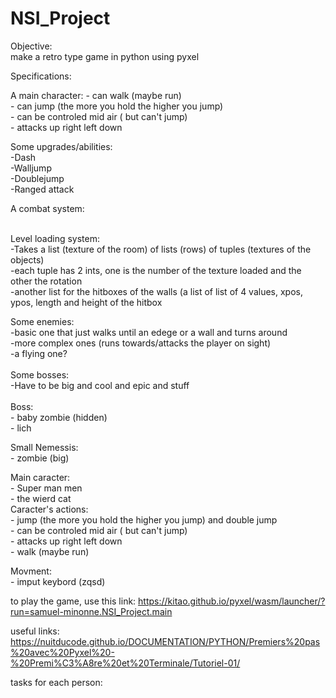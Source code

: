 # NSI_Project

Objective:</br>
make a retro type game in python using pyxel

Specifications:</br>

A main character:
    - can walk (maybe run)</br>
    - can jump (the more you hold the higher you jump)</br>
    - can be controled mid air ( but can't jump)</br>
    - attacks up right left down</br>

    
    
Some upgrades/abilities:</br>
    -Dash</br>
    -Walljump</br>
    -Doublejump</br>
    -Ranged attack</br>

A combat system:</br>
</br>

Level loading system:</br>
    -Takes a list (texture of the room) of lists (rows) of tuples (textures of the objects)</br>
    -each tuple has 2 ints, one is the number of the texture loaded and the other the rotation</br>
    -another list for the hitboxes of the walls (a list of list of 4 values, xpos, ypos, length and height of the hitbox</br>

Some enemies:</br>
    -basic one that just walks until an edege or a wall and turns around</br>
    -more complex ones (runs towards/attacks the player on sight)</br>
    -a flying one?</br>
    </br>
Some bosses:</br>
    -Have to be big and cool and epic and stuff</br>
    </br>
Boss:</br>
    - baby zombie (hidden)</br>
    - lich</br>

Small Nemessis:</br>
               - zombie (big)</br>
               
 Main caracter:</br>
              - Super man men</br>
              - the wierd cat </br>
      Caracter's actions:</br>
                         - jump (the more you hold the higher you jump) and double jump</br>
                         - can be controled mid air ( but can't jump)</br>
                         - attacks up right left down</br>
                         - walk (maybe run)</br>
                         
                         
      
              
 Movment:</br>
        - imput keybord (zqsd)</br>
             
        

to play the game, use this link: https://kitao.github.io/pyxel/wasm/launcher/?run=samuel-minonne.NSI_Project.main 

useful links:
https://nuitducode.github.io/DOCUMENTATION/PYTHON/Premiers%20pas%20avec%20Pyxel%20-%20Premi%C3%A8re%20et%20Terminale/Tutoriel-01/
</br>

tasks for each person:</br>


